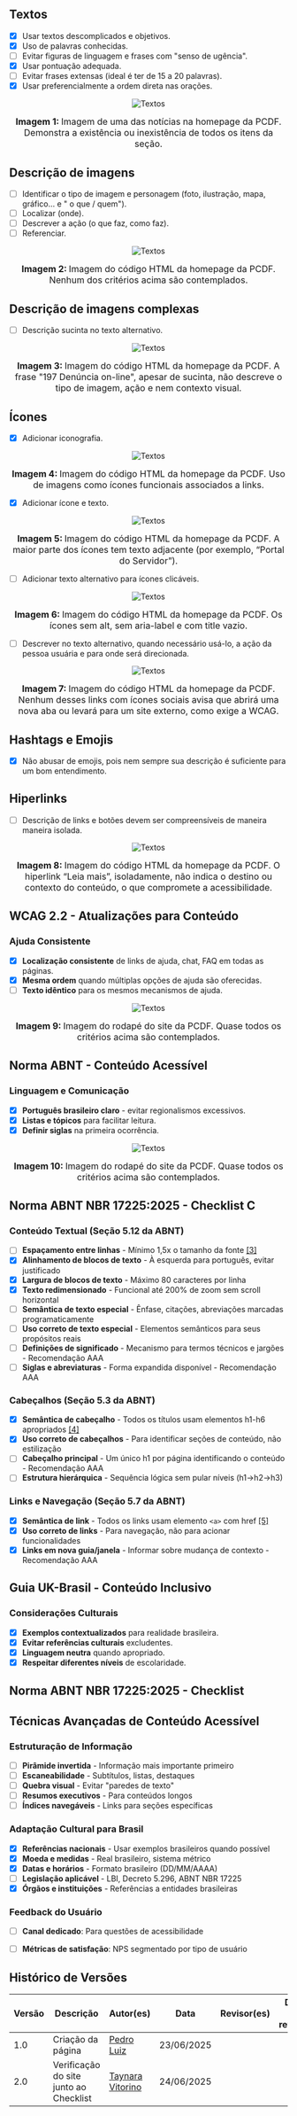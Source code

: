 ## Textos
- [x] Usar textos descomplicados e objetivos. 
- [x] Uso de palavras conhecidas. 
- [ ] Evitar figuras de linguagem e frases com "senso de ugência".
- [x] Usar pontuação adequada. 
- [ ] Evitar frases extensas (ideal é ter de 15 a 20 palavras). 
- [x] Usar preferencialmente a ordem direta nas orações. 

<center>

![Textos](.\imagens\textos1.png)

</center>

<font size="3"><p style="text-align: center"><b>Imagem 1: </b>Imagem de uma das notícias na homepage da PCDF. Demonstra a existência ou inexistência de todos os itens da seção. </p></font>

## Descrição de imagens
- [ ] Identificar o tipo de imagem e personagem (foto, ilustração, mapa, gráfico... e " o que / quem"). 
- [ ] Localizar (onde). 
- [ ] Descrever a ação (o que faz, como faz). 
- [ ] Referenciar. 

<center>

![Textos](.\imagens\descricao_de_imagens1.png)

</center>

<font size="3"><p style="text-align: center"><b>Imagem 2: </b>Imagem do código HTML da homepage da PCDF. Nenhum dos critérios acima são contemplados. </p></font>

## Descrição de imagens complexas
- [ ] Descrição sucinta no texto alternativo.

<center>

![Textos](.\imagens\descricao_de_imagens_complexas1.png)

</center>

<font size="3"><p style="text-align: center"><b>Imagem 3: </b>Imagem do código HTML da homepage da PCDF. A frase "197 Denúncia on-line", apesar de sucinta, não descreve o tipo de imagem, ação e nem contexto visual. </p></font>

## Ícones
- [x] Adicionar iconografia. 

<center>

![Textos](.\imagens\icones1.png)

</center>

<font size="3"><p style="text-align: center"><b>Imagem 4: </b>Imagem do código HTML da homepage da PCDF. Uso de imagens como ícones funcionais associados a links. </p></font>

- [x] Adicionar ícone e texto. 

<center>

![Textos](.\imagens\icones2.png)

</center>

<font size="3"><p style="text-align: center"><b>Imagem 5: </b>Imagem do código HTML da homepage da PCDF. A maior parte dos ícones tem texto adjacente (por exemplo, “Portal do Servidor”). </p></font>

- [ ] Adicionar texto alternativo para ícones clicáveis. 

<center>

![Textos](.\imagens\icones3.png)

</center>

<font size="3"><p style="text-align: center"><b>Imagem 6: </b>Imagem do código HTML da homepage da PCDF. Os ícones sem alt, sem aria-label e com title vazio. </p></font>

- [ ] Descrever no texto alternativo, quando necessário usá-lo, a ação da pessoa usuária e para onde será direcionada. 

<center>

![Textos](.\imagens\icones4.png)

</center>

<font size="3"><p style="text-align: center"><b>Imagem 7: </b>Imagem do código HTML da homepage da PCDF. Nenhum desses links com ícones sociais avisa que abrirá uma nova aba ou levará para um site externo, como exige a WCAG. </p></font>

## Hashtags e Emojis
- [x] Não abusar de emojis, pois nem sempre sua descrição é suficiente para um bom entendimento. 

## Hiperlinks
- [ ] Descrição de links e botões devem ser compreensíveis de maneira maneira isolada. 

<center>

![Textos](.\imagens\hiperlinks1.png)

</center>

<font size="3"><p style="text-align: center"><b>Imagem 8: </b>Imagem do código HTML da homepage da PCDF. O hiperlink “Leia mais”, isoladamente, não indica o destino ou contexto do conteúdo, o que compromete a acessibilidade. </p></font>

## WCAG 2.2 - Atualizações para Conteúdo

### Ajuda Consistente
- [x] <b>Localização consistente</b> de links de ajuda, chat, FAQ em todas as páginas.
- [x] <b>Mesma ordem</b> quando múltiplas opções de ajuda são oferecidas.
- [ ] <b>Texto idêntico</b> para os mesmos mecanismos de ajuda.

<center>

![Textos](.\imagens\ajudaconsistente1.png)

</center>

<font size="3"><p style="text-align: center"><b>Imagem 9: </b>Imagem do rodapé do site da PCDF. Quase todos os critérios acima são contemplados. </p></font>

## Norma ABNT - Conteúdo Acessível

### Linguagem e Comunicação
- [x] <b>Português brasileiro claro</b> - evitar regionalismos excessivos.
- [x] <b>Listas e tópicos</b> para facilitar leitura.
- [x] <b>Definir siglas</b> na primeira ocorrência.

<center>

![Textos](.\imagens\linguagem_e_comunicacao1.png)

</center>

<font size="3"><p style="text-align: center"><b>Imagem 10: </b>Imagem do rodapé do site da PCDF. Quase todos os critérios acima são contemplados. </p></font>

## Norma ABNT NBR 17225:2025 - Checklist C

### Conteúdo Textual (Seção 5.12 da ABNT)
- [ ] <b>Espaçamento entre linhas</b> - Mínimo 1,5x o tamanho da fonte <a id="TEC3" href="#RP3">[3]</a>
- [x] <b>Alinhamento de blocos de texto</b> - À esquerda para português, evitar justificado
- [x] <b>Largura de blocos de texto</b> - Máximo 80 caracteres por linha
- [x] <b>Texto redimensionado</b> - Funcional até 200% de zoom sem scroll horizontal
- [ ] <b>Semântica de texto especial</b> - Ênfase, citações, abreviações marcadas programaticamente
- [ ] <b>Uso correto de texto especial</b> - Elementos semânticos para seus propósitos reais
- [ ] <b>Definições de significado</b> - Mecanismo para termos técnicos e jargões - Recomendação AAA
- [ ] <b>Siglas e abreviaturas</b> - Forma expandida disponível - Recomendação AAA

### Cabeçalhos (Seção 5.3 da ABNT)
- [x] <b>Semântica de cabeçalho</b> - Todos os títulos usam elementos h1-h6 apropriados <a id="TEC4" href="#RP4">[4]</a>
- [x] <b>Uso correto de cabeçalhos</b> - Para identificar seções de conteúdo, não estilização
- [ ] <b>Cabeçalho principal</b> - Um único h1 por página identificando o conteúdo - Recomendação AAA
- [ ] <b>Estrutura hierárquica</b> - Sequência lógica sem pular níveis (h1→h2→h3)

### Links e Navegação (Seção 5.7 da ABNT)
- [x] <b>Semântica de link</b> - Todos os links usam elemento `<a>` com href <a id="TEC5" href="#RP5">[5]</a>
- [x] <b>Uso correto de links</b> - Para navegação, não para acionar funcionalidades
- [x] <b>Links em nova guia/janela</b> - Informar sobre mudança de contexto - Recomendação AAA

## Guia UK-Brasil - Conteúdo Inclusivo

### Considerações Culturais
- [x] <b>Exemplos contextualizados</b> para realidade brasileira.
- [x] <b>Evitar referências culturais</b> excludentes.
- [x] <b>Linguagem neutra</b> quando apropriado.
- [x] <b>Respeitar diferentes níveis</b> de escolaridade.

## Norma ABNT NBR 17225:2025 - Checklist

## Técnicas Avançadas de Conteúdo Acessível

### Estruturação de Informação
- [ ] <b>Pirâmide invertida</b> - Informação mais importante primeiro
- [ ] <b>Escaneabilidade</b> - Subtítulos, listas, destaques
- [ ] <b>Quebra visual</b> - Evitar "paredes de texto"
- [ ] <b>Resumos executivos</b> - Para conteúdos longos
- [ ] <b>Índices navegáveis</b> - Links para seções específicas

### Adaptação Cultural para Brasil
- [x] <b>Referências nacionais</b> - Usar exemplos brasileiros quando possível
- [x] <b>Moeda e medidas</b> - Real brasileiro, sistema métrico
- [x] <b>Datas e horários</b> - Formato brasileiro (DD/MM/AAAA)
- [ ] <b>Legislação aplicável</b> - LBI, Decreto 5.296, ABNT NBR 17225
- [x] <b>Órgãos e instituições</b> - Referências a entidades brasileiras

### Feedback do Usuário
- [ ] **Canal dedicado**: Para questões de acessibilidade
- [ ] **Métricas de satisfação**: NPS segmentado por tipo de usuário



## Histórico de Versões

| Versão | Descrição | Autor(es) | Data | Revisor(es) | Data de revisão |
|--------|-----------|-----------|------|-------------|-----------------|
| 1.0 | Criação da página   | [Pedro Luiz](https://github.com/pedroluizfo) | 23/06/2025 | |  |
| 2.0 | Verificação do site junto ao Checklist   | [Taynara Vitorino](https://github.com/taybalau) | 24/06/2025 | |  |